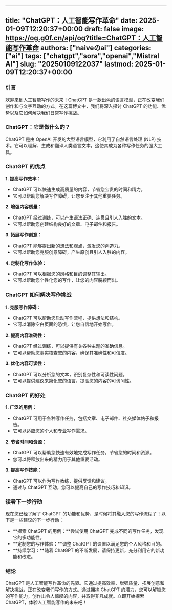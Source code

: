 
---
title: "ChatGPT：人工智能写作革命"
date: 2025-01-09T12:20:37+00:00
draft: false
image: https://og.g0f.cn/api/og?title=ChatGPT：人工智能写作革命
authors: ["naiveのai"]
categories: ["ai"]
tags: ["chatgpt","sora","openai","Mistral AI"]
slug: "20250109122037"
lastmod: 2025-01-09T12:20:37+00:00
---
### 引言

欢迎来到人工智能写作的未来！ChatGPT 是一款出色的语言模型，正在改变我们创作和与文字互动的方式。在这篇博文中，我们将深入探讨 ChatGPT 的功能、优势以及它如何解决我们日常写作挑战。

### ChatGPT：它是做什么的？

ChatGPT 是由 OpenAI 开发的大型语言模型，它利用了自然语言处理 (NLP) 技术。它可以理解、生成和翻译人类语言文本，这使其成为各种写作任务的强大工具。

### ChatGPT 的优点

**1. 提高写作效率：**
- ChatGPT 可以快速生成高质量的内容，节省您宝贵的时间和精力。
- 它可以帮助您解决写作障碍，让您专注于其他重要任务。

**2. 增强内容质量：**
- ChatGPT 经过训练，可以产生语法正确、连贯且引人入胜的文本。
- 它可以帮助您创建结构良好的文章、电子邮件和报告。

**3. 拓展写作创意：**
- ChatGPT 能够提出新的想法和观点，激发您的创造力。
- 它可以帮助您克服创意障碍，产生原创且引人入胜的内容。

**4. 定制化写作体验：**
- ChatGPT 可以根据您的风格和目的调整其输出。
- 它可以帮助您个性化您的写作，让您的内容脱颖而出。

### ChatGPT 如何解决写作挑战

**1. 克服写作障碍：**
- ChatGPT 可以帮助您启动写作流程，提供想法和结构。
- 它可以消除空白页面的恐惧，让您自信地开始写作。

**2. 提高内容准确性：**
- ChatGPT 经过训练，可以提供有关各种主题的准确信息。
- 它可以帮助您事实核查您的内容，确保其准确性和可信度。

**3. 优化内容可读性：**
- ChatGPT 可以分析您的文本，识别复杂性和可读性问题。
- 它可以提供建议来简化您的语言，提高您的内容的可访问性。

### ChatGPT 的好处

**1. 广泛的用例：**
- ChatGPT 可用于各种写作任务，包括文章、电子邮件、社交媒体帖子和报告。
- 它可以适应您的个人和专业写作需求。

**2. 节省时间和资源：**
- ChatGPT 可以帮助您快速有效地完成写作任务，节省您的时间和资源。
- 您可以将释放出来的精力用于其他重要活动。

**3. 提高写作技能：**
- ChatGPT 可以作为写作教练，提供反馈和建议。
- 通过与 ChatGPT 互动，您可以提高自己的写作技巧和知识。

### 读者下一步行动

现在您已经了解了 ChatGPT 的功能和优势，是时候将其融入您的写作流程了！以下是一些建议的下一步行动：

- **探索 ChatGPT 的用例：**尝试使用 ChatGPT 完成不同的写作任务，发现它的多功能性。
- **定制您的写作体验：**调整 ChatGPT 的设置以满足您的个人风格和目的。
- **持续学习：**随着 ChatGPT 的不断发展，请保持更新，充分利用它的新功能和改进。

### 结论

ChatGPT 是人工智能写作革命的先驱。它通过提高效率、增强质量、拓展创意和解决挑战，正在改变我们写作的方式。通过拥抱 ChatGPT 的潜力，您可以解锁您的写作能力，创作出令人惊叹的内容，并取得非凡成就。立即开始探索 ChatGPT，体验人工智能写作的未来吧！